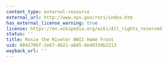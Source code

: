 ```yaml
---
content_type: external-resource
external_url: http://www.nps.gov/rori/index.htm
has_external_license_warning: true
license: https://en.wikipedia.org/wiki/All_rights_reserved
status: ''
title: Rosie the Riveter WWII Home Front
uid: 0042786f-2e67-4b21-a845-8e49334b2213
wayback_url: ''
---
```

